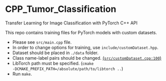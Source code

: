 # CPP_Tumor_Classification
Transfer Learning for Image Classification with PyTorch C++ API 

This repo contains training files for PyTorch models with custom datasets.

* Please see <code>src/main.cpp</code> file. 
* In order to change options for training, use <code>include/customDataset.hpp</code>.
* Dataset should be placed in <code>./data</code> folder.
* Class name-label pairs should be changed. [(<code>src/customDataset.cpp:100</code>)](https://github.com/bymerkan/CPP_Tumor_Classification/blob/45a1fcd5640fc05f547f406adc84b58c9a5893c1/src/customDataset.cpp#L100)
* LibTorch path must be specified. (<code>cmake -DCMAKE_PREFIX_PATH=/absolute/path/to/libtorch ..</code>)
* Run <code>make</code>.
